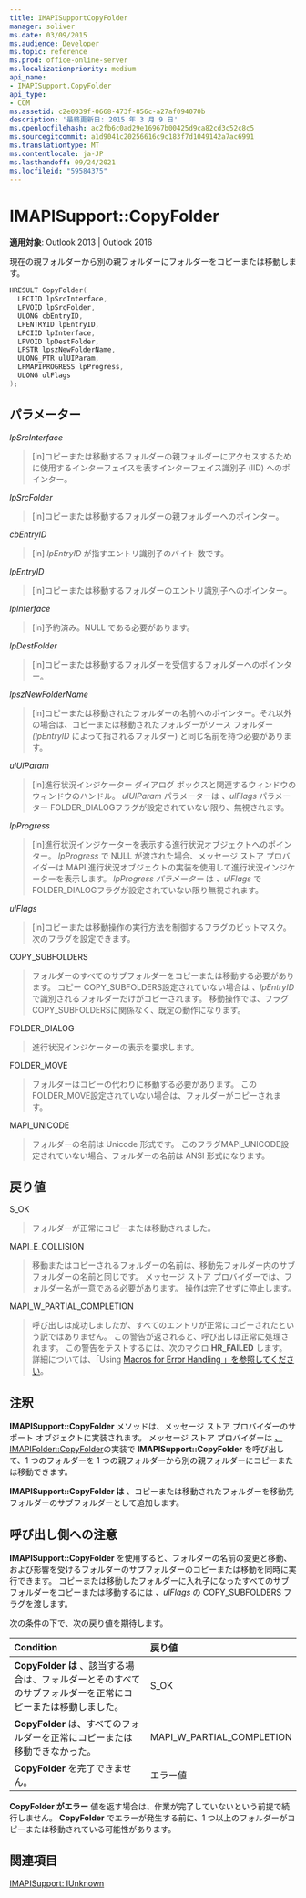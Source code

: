 ```yaml
---
title: IMAPISupportCopyFolder
manager: soliver
ms.date: 03/09/2015
ms.audience: Developer
ms.topic: reference
ms.prod: office-online-server
ms.localizationpriority: medium
api_name:
- IMAPISupport.CopyFolder
api_type:
- COM
ms.assetid: c2e0939f-0668-473f-856c-a27af094070b
description: '最終更新日: 2015 年 3 月 9 日'
ms.openlocfilehash: ac2fb6c0ad29e16967b00425d9ca82cd3c52c8c5
ms.sourcegitcommit: a1d9041c20256616c9c183f7d1049142a7ac6991
ms.translationtype: MT
ms.contentlocale: ja-JP
ms.lasthandoff: 09/24/2021
ms.locfileid: "59584375"
---
```

# <a name="imapisupportcopyfolder"></a>IMAPISupport::CopyFolder

  
  
**適用対象**: Outlook 2013 | Outlook 2016 
  
現在の親フォルダーから別の親フォルダーにフォルダーをコピーまたは移動します。
  
```cpp
HRESULT CopyFolder(
  LPCIID lpSrcInterface,
  LPVOID lpSrcFolder,
  ULONG cbEntryID,
  LPENTRYID lpEntryID,
  LPCIID lpInterface,
  LPVOID lpDestFolder,
  LPSTR lpszNewFolderName,
  ULONG_PTR ulUIParam,
  LPMAPIPROGRESS lpProgress,
  ULONG ulFlags
);
```

## <a name="parameters"></a>パラメーター

 _lpSrcInterface_
  
> [in]コピーまたは移動するフォルダーの親フォルダーにアクセスするために使用するインターフェイスを表すインターフェイス識別子 (IID) へのポインター。
    
 _lpSrcFolder_
  
> [in]コピーまたは移動するフォルダーの親フォルダーへのポインター。 
    
 _cbEntryID_
  
> [in]  _lpEntryID_ が指すエントリ識別子のバイト 数です。
    
 _lpEntryID_
  
> [in]コピーまたは移動するフォルダーのエントリ識別子へのポインター。 
    
 _lpInterface_
  
> [in]予約済み。NULL である必要があります。
    
 _lpDestFolder_
  
> [in]コピーまたは移動するフォルダーを受信するフォルダーへのポインター。
    
 _lpszNewFolderName_
  
> [in]コピーまたは移動されたフォルダーの名前へのポインター。それ以外の場合は、コピーまたは移動されたフォルダーがソース フォルダー  _(lpEntryID_ によって指されるフォルダー) と同じ名前を持つ必要があります。
    
 _ulUIParam_
  
> [in]進行状況インジケーター ダイアログ ボックスと関連するウィンドウのウィンドウのハンドル。 _ulUIParam_ パラメーターは _、ulFlags_ パラメーター FOLDER_DIALOGフラグが設定されていない限り、無視されます。 
    
 _lpProgress_
  
> [in]進行状況インジケーターを表示する進行状況オブジェクトへのポインター。 _lpProgress_ で NULL が渡された場合、メッセージ ストア プロバイダーは MAPI 進行状況オブジェクトの実装を使用して進行状況インジケーターを表示します。 _lpProgress パラメーター_ は _、ulFlags_ で FOLDER_DIALOGフラグが設定されていない限り無視されます。
    
 _ulFlags_
  
> [in]コピーまたは移動操作の実行方法を制御するフラグのビットマスク。 次のフラグを設定できます。
    
COPY_SUBFOLDERS 
  
> フォルダーのすべてのサブフォルダーをコピーまたは移動する必要があります。 コピー COPY_SUBFOLDERS設定されていない場合は  _、lpEntryID_ で識別されるフォルダーだけがコピーされます。 移動操作では、フラグCOPY_SUBFOLDERSに関係なく、既定の動作になります。 
    
FOLDER_DIALOG 
  
> 進行状況インジケーターの表示を要求します。
    
FOLDER_MOVE 
  
> フォルダーはコピーの代わりに移動する必要があります。 このFOLDER_MOVE設定されていない場合は、フォルダーがコピーされます。
    
MAPI_UNICODE 
  
> フォルダーの名前は Unicode 形式です。 このフラグMAPI_UNICODE設定されていない場合、フォルダーの名前は ANSI 形式になります。
    
## <a name="return-value"></a>戻り値

S_OK 
  
> フォルダーが正常にコピーまたは移動されました。
    
MAPI_E_COLLISION 
  
> 移動またはコピーされるフォルダーの名前は、移動先フォルダー内のサブフォルダーの名前と同じです。 メッセージ ストア プロバイダーでは、フォルダー名が一意である必要があります。 操作は完了せずに停止します。
    
MAPI_W_PARTIAL_COMPLETION 
  
> 呼び出しは成功しましたが、すべてのエントリが正常にコピーされたという訳ではありません。 この警告が返されると、呼び出しは正常に処理されます。 この警告をテストするには、次のマクロ **HR_FAILED** します。 詳細については、「Using [Macros for Error Handling 」を参照してください](using-macros-for-error-handling.md)。
    
## <a name="remarks"></a>注釈

**IMAPISupport::CopyFolder** メソッドは、メッセージ ストア プロバイダーのサポート オブジェクトに実装されます。 メッセージ ストア プロバイダーは [、IMAPIFolder::CopyFolder](imapifolder-copyfolder.md)の実装で **IMAPISupport::CopyFolder** を呼び出して、1 つのフォルダーを 1 つの親フォルダーから別の親フォルダーにコピーまたは移動できます。 
  
 **IMAPISupport::CopyFolder は** 、コピーまたは移動されたフォルダーを移動先フォルダーのサブフォルダーとして追加します。 
  
## <a name="notes-to-callers"></a>呼び出し側への注意

 **IMAPISupport::CopyFolder** を使用すると、フォルダーの名前の変更と移動、および影響を受けるフォルダーのサブフォルダーのコピーまたは移動を同時に実行できます。 コピーまたは移動したフォルダーに入れ子になったすべてのサブフォルダーをコピーまたは移動するには  _、ulFlags_ の COPY_SUBFOLDERS フラグを渡します。 
  
次の条件の下で、次の戻り値を期待します。
  
|**Condition**|**戻り値**|
|:-----|:-----|
|**CopyFolder は** 、該当する場合は、フォルダーとそのすべてのサブフォルダーを正常にコピーまたは移動しました。  <br/> |S_OK  <br/> |
|**CopyFolder** は、すべてのフォルダーを正常にコピーまたは移動できなかった。  <br/> |MAPI_W_PARTIAL_COMPLETION  <br/> |
|**CopyFolder** を完了できません。  <br/> |エラー値  <br/> |
   
**CopyFolder がエラー** 値を返す場合は、作業が完了していないという前提で続行しません。 **CopyFolder** でエラーが発生する前に、1 つ以上のフォルダーがコピーまたは移動されている可能性があります。 
  
## <a name="see-also"></a>関連項目



[IMAPISupport: IUnknown](imapisupportiunknown.md)

